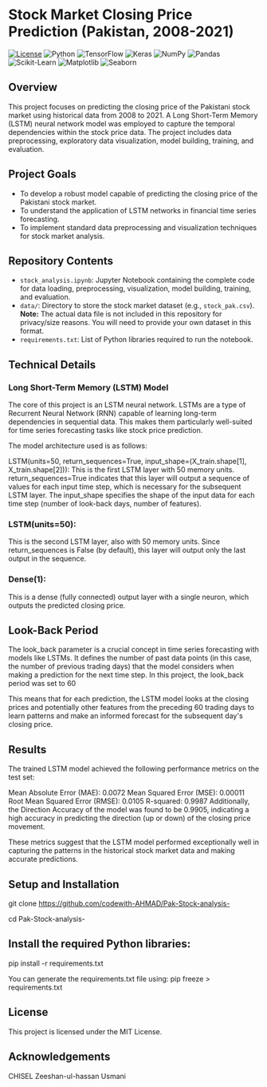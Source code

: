 # Stock Market Closing Price Prediction (Pakistan, 2008-2021)

[![License](https://img.shields.io/badge/License-MIT-yellow.svg)](https://opensource.org/licenses/MIT)
![Python](https://img.shields.io/badge/python-3.x-blue.svg)
![TensorFlow](https://img.shields.io/badge/TensorFlow-%E2%80%8F2.x-orange.svg)
![Keras](https://img.shields.io/badge/Keras-%E2%80%8F2.x-red.svg)
![NumPy](https://img.shields.io/badge/NumPy-1.x-green.svg)
![Pandas](https://img.shields.io/badge/Pandas-1.x-purple.svg)
![Scikit-Learn](https://img.shields.io/badge/Scikit--Learn-1.x-brightgreen.svg)
![Matplotlib](https://img.shields.io/badge/Matplotlib-3.x-blueviolet.svg)
![Seaborn](https://img.shields.io/badge/Seaborn-0.x-lightcoral.svg)

## Overview

This project focuses on predicting the closing price of the Pakistani stock market using historical data from 2008 to 2021. A Long Short-Term Memory (LSTM) neural network model was employed to capture the temporal dependencies within the stock price data. The project includes data preprocessing, exploratory data visualization, model building, training, and evaluation.

## Project Goals

* To develop a robust model capable of predicting the closing price of the Pakistani stock market.
* To understand the application of LSTM networks in financial time series forecasting.
* To implement standard data preprocessing and visualization techniques for stock market analysis.

## Repository Contents

* `stock_analysis.ipynb`: Jupyter Notebook containing the complete code for data loading, preprocessing, visualization, model building, training, and evaluation.
* `data/`: Directory to store the stock market dataset (e.g., `stock_pak.csv`). **Note:** The actual data file is not included in this repository for privacy/size reasons. You will need to provide your own dataset in this format.
* `requirements.txt`: List of Python libraries required to run the notebook.

## Technical Details

### Long Short-Term Memory (LSTM) Model

The core of this project is an LSTM neural network. LSTMs are a type of Recurrent Neural Network (RNN) capable of learning long-term dependencies in sequential data. This makes them particularly well-suited for time series forecasting tasks like stock price prediction.

The model architecture used is as follows:

LSTM(units=50, return_sequences=True, input_shape=(X_train.shape[1], X_train.shape[2])): This is the first LSTM layer with 50 memory units. return_sequences=True indicates that this layer will output a sequence of values for each input time step, which is necessary for the subsequent LSTM layer. The input_shape specifies the shape of the input data for each time step (number of look-back days, number of features).

### LSTM(units=50): 
This is the second LSTM layer, also with 50 memory units. Since return_sequences is False (by default), this layer will output only the last output in the sequence.

### Dense(1): 
This is a dense (fully connected) output layer with a single neuron, which outputs the predicted closing price.

## Look-Back Period
The look_back parameter is a crucial concept in time series forecasting with models like LSTMs. It defines the number of past data points (in this case, the number of previous trading days) that the model considers when making a prediction for the next time step.
In this project, the look_back period was set to 60

This means that for each prediction, the LSTM model looks at the closing prices and potentially other features from the preceding 60 trading days to learn patterns and make an informed forecast for the subsequent day's closing price.

## Results
The trained LSTM model achieved the following performance metrics on the test set:

Mean Absolute Error (MAE): 0.0072
Mean Squared Error (MSE): 0.00011
Root Mean Squared Error (RMSE): 0.0105
R-squared: 0.9987
Additionally, the Direction Accuracy of the model was found to be 0.9905, indicating a high accuracy in predicting the direction (up or down) of the closing price movement.

These metrics suggest that the LSTM model performed exceptionally well in capturing the patterns in the historical stock market data and making accurate predictions.

## Setup and Installation
git clone https://github.com/codewith-AHMAD/Pak-Stock-analysis-

cd Pak-Stock-analysis-

## Install the required Python libraries:
pip install -r requirements.txt

You can generate the requirements.txt file using:
pip freeze > requirements.txt

## License
This project is licensed under the MIT License.

## Acknowledgements
CHISEL
Zeeshan-ul-hassan Usmani
